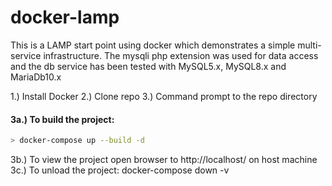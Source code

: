 # docker-lamp
This is a LAMP start point using docker which demonstrates a simple multi-service infrastructure. The mysqli php extension was used for data access and the db service has been tested with MySQL5.x, MySQL8.x and MariaDb10.x

1.) Install Docker
2.) Clone repo
3.) Command prompt to the repo directory

#### 3a.) To build the project:
```sh
> docker-compose up --build -d
```

3b.) To view the project open browser to http://localhost/ on host machine
3c.) To unload the project: docker-compose down -v

